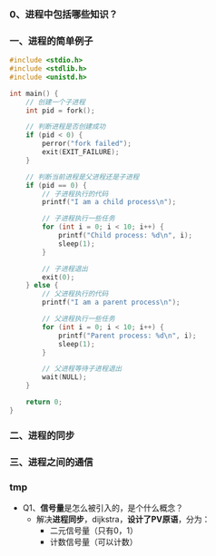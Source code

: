 ### 0、进程中包括哪些知识？

### 一、进程的简单例子

```c
#include <stdio.h>
#include <stdlib.h>
#include <unistd.h>

int main() {
    // 创建一个子进程
    int pid = fork();

    // 判断进程是否创建成功
    if (pid < 0) {
        perror("fork failed");
        exit(EXIT_FAILURE);
    }

    // 判断当前进程是父进程还是子进程
    if (pid == 0) {
        // 子进程执行的代码
        printf("I am a child process\n");

        // 子进程执行一些任务
        for (int i = 0; i < 10; i++) {
            printf("Child process: %d\n", i);
            sleep(1);
        }

        // 子进程退出
        exit(0);
    } else {
        // 父进程执行的代码
        printf("I am a parent process\n");

        // 父进程执行一些任务
        for (int i = 0; i < 10; i++) {
            printf("Parent process: %d\n", i);
            sleep(1);
        }

        // 父进程等待子进程退出
        wait(NULL);
    }

    return 0;
}
```

### 二、进程的同步

### 三、进程之间的通信

### tmp

+ Q1、**信号量**是怎么被引入的，是个什么概念？
  + 解决**进程同步**，dijkstra，**设计了PV原语**，分为：
    + 二元信号量（只有0，1）
    + 计数信号量（可以计数）


